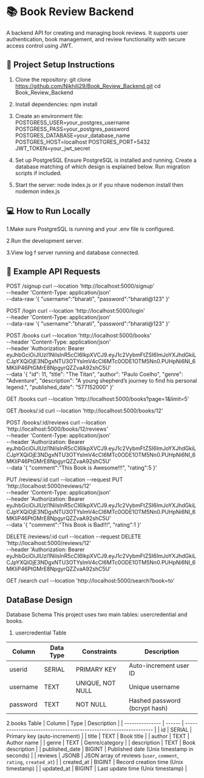 # 📚 Book Review Backend
A backend API for creating and managing book reviews. It supports user authentication, book management, and review functionality with secure access control using JWT.

## 🚀 Project Setup Instructions

1. Clone the repository:
   git clone https://github.com/Nikhilj29/Book_Review_Backend.git
   cd Book_Review_Backend
   
2. Install dependencies:
   npm install

3. Create an environment file:
   POSTGRESS_USER=your_postgres_username
   POSTGRESS_PASS=your_postgres_password
   POSTGRES_DATABASE=your_database_name
   POSTGRES_HOST=localhost
   POSTGRES_PORT=5432
   JWT_TOKEN=your_jwt_secret

4. Set up PostgreSQL
   Ensure PostgreSQL is installed and running.
   Create a database matching of which design is explained below.
   Run migration scripts if included.

5. Start the server:
   node index.js or if you nhave nodemon install then nodemon index.js


## 💻 How to Run Locally

1.Make sure PostgreSQL is running and your .env file is configured.

2.Run the development server.

3.View log f server running and database connected.

## 🔄 Example API Requests

POST /signup
curl --location 'http://localhost:5000/signup' \
--header 'Content-Type: application/json' \
--data-raw '{
    "username":"bharati",
    "password":"bharati@123"
}'

POST /login
curl --location 'http://localhost:5000/login' \
--header 'Content-Type: application/json' \
--data-raw '{
    "username":"bharati",
    "password":"bharati@123"
}'

POST /books
curl --location 'http://localhost:5000/books' \
--header 'Content-Type: application/json' \
--header 'Authorization: Bearer eyJhbGciOiJIUzI1NiIsInR5cCI6IkpXVCJ9.eyJ1c2VybmFtZSI6ImJoYXJhdGkiLCJpYXQiOjE3NDgxNTU3OTYsImV4cCI6MTc0ODE1OTM5Nn0.PUHpNi6NI_6MKIiP46PtGMrE8NpgyrQZZvaA92shC5U' \
--data '{
            "id": 11,
            "title": "The Titan",
            "author": "Paulo Coelho",
            "genre": "Adventure",
            "description": "A young shepherd’s journey to find his personal legend.",
            "published_date": "577152000"
        }'

GET /books
curl --location 'http://localhost:5000/books?page=1&limit=5'

GET /books/:id
curl --location 'http://localhost:5000/books/12'

POST /books/:id/reviews
curl --location 'http://localhost:5000/books/12/reviews' \
--header 'Content-Type: application/json' \
--header 'Authorization: Bearer eyJhbGciOiJIUzI1NiIsInR5cCI6IkpXVCJ9.eyJ1c2VybmFtZSI6ImJoYXJhdGkiLCJpYXQiOjE3NDgxNTU3OTYsImV4cCI6MTc0ODE1OTM5Nn0.PUHpNi6NI_6MKIiP46PtGMrE8NpgyrQZZvaA92shC5U' \
--data '{
    "comment":"This Book is Awesome!!!",
    "rating":5
}'

PUT /reviews/:id
curl --location --request PUT 'http://localhost:5000/reviews/12' \
--header 'Content-Type: application/json' \
--header 'Authorization: Bearer eyJhbGciOiJIUzI1NiIsInR5cCI6IkpXVCJ9.eyJ1c2VybmFtZSI6ImJoYXJhdGkiLCJpYXQiOjE3NDgxNTU3OTYsImV4cCI6MTc0ODE1OTM5Nn0.PUHpNi6NI_6MKIiP46PtGMrE8NpgyrQZZvaA92shC5U' \
--data '{
    "comment":"This Book is Bad!!!",
    "rating":1
}'

DELETE /reviews/:id 
curl --location --request DELETE 'http://localhost:5000/reviews/12' \
--header 'Authorization: Bearer eyJhbGciOiJIUzI1NiIsInR5cCI6IkpXVCJ9.eyJ1c2VybmFtZSI6ImJoYXJhdGkiLCJpYXQiOjE3NDgxNTU3OTYsImV4cCI6MTc0ODE1OTM5Nn0.PUHpNi6NI_6MKIiP46PtGMrE8NpgyrQZZvaA92shC5U'


GET /search 
curl --location 'http://localhost:5000/search?book=to'

## DataBase Design 

Database Schema
This project uses two main tables: usercredential and books.

1. usercredential Table
   
| Column   | Data Type | Constraints      | Description                   |
| -------- | --------- | ---------------- | ----------------------------- |
| userid   | SERIAL    | PRIMARY KEY      | Auto-increment user ID        |
| username | TEXT      | UNIQUE, NOT NULL | Unique username               |
| password | TEXT      | NOT NULL         | Hashed password (bcrypt hash) |



2.books Table
| Column          | Type   | Description                                                       |
| --------------- | ------ | ----------------------------------------------------------------- |
| id              | SERIAL | Primary key (auto-increment)                                      |
| title           | TEXT   | Book title                                                        |
| author          | TEXT   | Author name                                                       |
| genre           | TEXT   | Genre/category                                                    |
| description     | TEXT   | Book description                                                  |
| published\_date | BIGINT | Published date (Unix timestamp in seconds)                        |
| reviews         | JSONB  | JSON array of reviews (`user`, `comment`, `rating`, `created_at`) |
| created\_at     | BIGINT | Record creation time (Unix timestamp)                             |
| updated\_at     | BIGINT | Last update time (Unix timestamp)                                 |

                    
